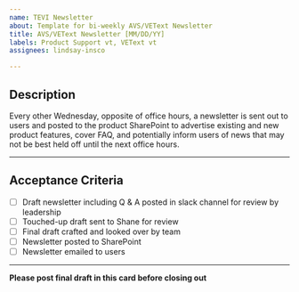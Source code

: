 ```yaml
---
name: TEVI Newsletter
about: Template for bi-weekly AVS/VEText Newsletter
title: AVS/VEText Newsletter [MM/DD/YY]
labels: Product Support vt, VEText vt
assignees: lindsay-insco

---
```


## Description
Every other Wednesday, opposite of office hours, a newsletter is sent out to users and posted to the product SharePoint to advertise existing and new product features, cover FAQ, and potentially inform users of news that may not be best held off until the next office hours. 

---

## Acceptance Criteria
- [ ] Draft newsletter including Q & A posted in slack channel for review by leadership
- [ ] Touched-up draft sent to Shane for review
- [ ] Final draft crafted and looked over by team
- [ ] Newsletter posted to SharePoint
- [ ] Newsletter emailed to users

---

**Please post final draft in this card before closing out**

